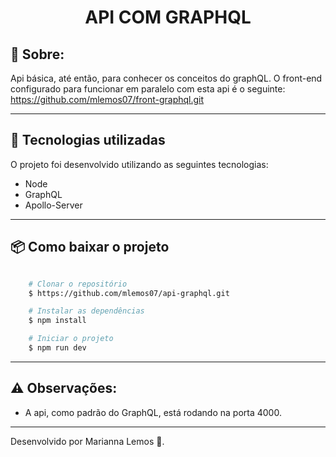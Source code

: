 <h1 align="center">
API COM GRAPHQL
</h1>

## 📝 Sobre:

Api básica, até então, para conhecer os conceitos do graphQL. O front-end configurado para funcionar em paralelo com esta api é o seguinte: https://github.com/mlemos07/front-graphql.git

---

## 🚀 Tecnologias utilizadas

O projeto foi desenvolvido utilizando as seguintes tecnologias:

- Node
- GraphQL
- Apollo-Server

---

## 📦 Como baixar o projeto

```bash

    # Clonar o repositório
    $ https://github.com/mlemos07/api-graphql.git

    # Instalar as dependências
    $ npm install

    # Iniciar o projeto
    $ npm run dev

```

---

## ⚠ Observações:

- A api, como padrão do GraphQL, está rodando na porta 4000.

---

Desenvolvido por Marianna Lemos 💜.